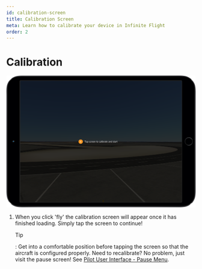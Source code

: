 ```yaml
---
id: calibration-screen
title: Calibration Screen
meta: Learn how to calibrate your device in Infinite Flight
order: 2
---
```


# Calibration

![Calibration Screen](_images/manual/frames/calibration-screen.png)



1. When you click &#39;fly&#39; the calibration screen will appear once it has finished loading. Simply tap the screen to continue! 

   

   Tip

   : Get into a comfortable position before tapping the screen so that the aircraft is configured properly. Need to recalibrate? No problem, just visit the pause screen! See [Pilot User Interface - Pause Menu](/docs/manual/pilot-user-interface/pause-menu).